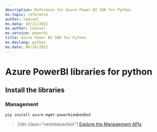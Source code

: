 ```yaml
---
description: Reference for Azure Power BI SDK for Python
ms.topic: reference
author: lmazuel
ms.data: 10/21/2022
ms.author: lmazuel
ms.service: powerbi
title: Azure Power BI SDK for Python
ms.devlang: python
ms.date: 08/24/2022
---
```

# Azure PowerBI libraries for python

## Install the libraries


### Management

```bash
pip install azure-mgmt-powerbiembedded
```

> [!div class="nextstepaction"]
> [Explore the Management APIs](/python/api/overview/azure/powerbi/management/resourcemanagement-powerbiembedded)